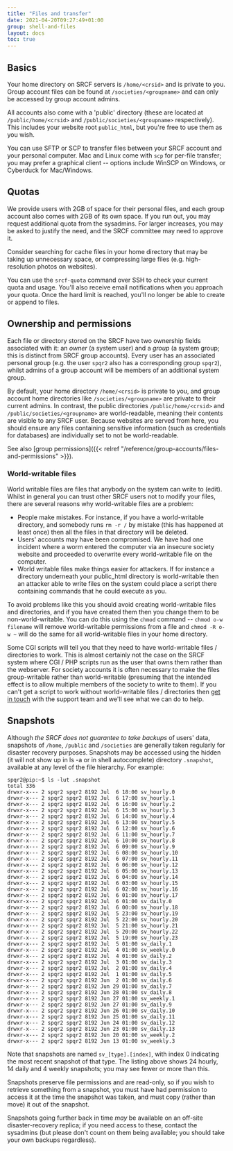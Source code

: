 ```yaml
---
title: "Files and transfer"
date: 2021-04-20T09:27:49+01:00
group: shell-and-files
layout: docs
toc: true
---
```


## Basics

Your home directory on SRCF servers is `/home/<crsid>` and is private to
you. Group account files can be found at `/societies/<groupname>` and
can only be accessed by group account admins.

All accounts also come with a 'public' directory (these are located at
`/public/home/<crsid>` and `/public/societies/<groupname>`
respectively). This includes your website root `public_html`, but
you're free to use them as you wish.

You can use SFTP or SCP to transfer files between your SRCF account and
your personal computer. Mac and Linux come with `scp` for per-file
transfer; you may prefer a graphical client -- options include WinSCP
on Windows, or Cyberduck for Mac/Windows.

## Quotas

We provide users with 2GB of space for their personal files, and each
group account also comes with 2GB of its own space. If you run out, you
may request additional quota from the sysadmins. For larger increases,
you may be asked to justify the need, and the SRCF committee may need to
approve it.

Consider searching for cache files in your home directory that may be
taking up unnecessary space, or compressing large files (e.g.
high-resolution photos on websites).

You can use the `srcf-quota` command over SSH to check your current
quota and usage. You'll also receive email notifications when you
approach your quota. Once the hard limit is reached, you'll no longer
be able to create or append to files.

## Ownership and permissions

Each file or directory stored on the SRCF have two ownership fields
associated with it: an *owner* (a system user) and a *group* (a system
group; this is distinct from SRCF group accounts). Every user has an
associated personal group (e.g. the user `spqr2` also has a
corresponding group `spqr2`), whilst admins of a group account will be
members of an additional system group.

By default, your home directory `/home/<crsid>` is private to you, and
group account home directories like `/societies/<groupname>` are private
to their current admins. In contrast, the public directories
`/public/home/<crsid>` and `/public/societies/<groupname>` are
world-readable, meaning their contents are visible to any SRCF user.
Because websites are served from here, you should ensure any files
containing sensitive information (such as credentials for databases) are
individually set to not be world-readable.

See also [group permissions]({{< relref "/reference/group-accounts/files-and-permissions" >}}).

### World-writable files

World writable files are files that anybody on the system can write to
(edit). Whilst in general you can trust other SRCF users not to modify
your files, there are several reasons why world-writable files are a
problem:

- People make mistakes. For instance, if you have a world-writable
    directory, and somebody runs `rm -r /` by mistake (this has happened
    at least once) then all the files in that directory will be deleted.
- Users' accounts may have been compromised. We have had one incident
    where a worm entered the computer via an insecure society website
    and proceeded to overwrite every world-writable file on the
    computer.
- World writable files make things easier for attackers. If for
    instance a directory underneath your public\_html directory is
    world-writable then an attacker able to write files on the system
    could place a script there containing commands that he could execute
    as you.

To avoid problems like this you should avoid creating world-writable
files and directories, and if you have created them then you change them
to be non-world-writable. You can do this using the `chmod` command --
`chmod o-w filename` will remove world-writable permissions from a file
and `chmod -R o-w ~` will do the same for all world-writable files in
your home directory.

Some CGI scripts will tell you that they need to have world-writable
files / directories to work. This is almost certainly not the case on
the SRCF system where CGI / PHP scripts run as the user that owns them
rather than the webserver. For society accounts it is often necessary to
make the files group-writable rather than world-writable (presuming that
the intended effect is to allow multiple members of the society to write
to them). If you can't get a script to work without world-writable
files / directories then [get in touch](https://www.srcf.net/contact)
with the support team and we'll see what we can do to help.

## Snapshots

Although *the SRCF does not guarantee to take backups* of users' data,
snapshots of `/home`, `/public` and `/societies` are generally taken
regularly for disaster recovery purposes. Snapshots may be accessed
using the hidden (it will not show up in ls -a or in shell autocomplete)
directory `.snapshot`, available at any level of the file hierarchy. For
example:

```text
spqr2@pip:~$ ls -lut .snapshot
total 336
drwxr-x--- 2 spqr2 spqr2 8192 Jul  6 18:00 sv_hourly.0
drwxr-x--- 2 spqr2 spqr2 8192 Jul  6 17:00 sv_hourly.1
drwxr-x--- 2 spqr2 spqr2 8192 Jul  6 16:00 sv_hourly.2
drwxr-x--- 2 spqr2 spqr2 8192 Jul  6 15:00 sv_hourly.3
drwxr-x--- 2 spqr2 spqr2 8192 Jul  6 14:00 sv_hourly.4
drwxr-x--- 2 spqr2 spqr2 8192 Jul  6 13:00 sv_hourly.5
drwxr-x--- 2 spqr2 spqr2 8192 Jul  6 12:00 sv_hourly.6
drwxr-x--- 2 spqr2 spqr2 8192 Jul  6 11:00 sv_hourly.7
drwxr-x--- 2 spqr2 spqr2 8192 Jul  6 10:00 sv_hourly.8
drwxr-x--- 2 spqr2 spqr2 8192 Jul  6 09:00 sv_hourly.9
drwxr-x--- 2 spqr2 spqr2 8192 Jul  6 08:00 sv_hourly.10
drwxr-x--- 2 spqr2 spqr2 8192 Jul  6 07:00 sv_hourly.11
drwxr-x--- 2 spqr2 spqr2 8192 Jul  6 06:00 sv_hourly.12
drwxr-x--- 2 spqr2 spqr2 8192 Jul  6 05:00 sv_hourly.13
drwxr-x--- 2 spqr2 spqr2 8192 Jul  6 04:00 sv_hourly.14
drwxr-x--- 2 spqr2 spqr2 8192 Jul  6 03:00 sv_hourly.15
drwxr-x--- 2 spqr2 spqr2 8192 Jul  6 02:00 sv_hourly.16
drwxr-x--- 2 spqr2 spqr2 8192 Jul  6 01:00 sv_hourly.17
drwxr-x--- 2 spqr2 spqr2 8192 Jul  6 01:00 sv_daily.0
drwxr-x--- 2 spqr2 spqr2 8192 Jul  6 00:00 sv_hourly.18
drwxr-x--- 2 spqr2 spqr2 8192 Jul  5 23:00 sv_hourly.19
drwxr-x--- 2 spqr2 spqr2 8192 Jul  5 22:00 sv_hourly.20
drwxr-x--- 2 spqr2 spqr2 8192 Jul  5 21:00 sv_hourly.21
drwxr-x--- 2 spqr2 spqr2 8192 Jul  5 20:00 sv_hourly.22
drwxr-x--- 2 spqr2 spqr2 8192 Jul  5 19:00 sv_hourly.23
drwxr-x--- 2 spqr2 spqr2 8192 Jul  5 01:00 sv_daily.1
drwxr-x--- 2 spqr2 spqr2 8192 Jul  4 01:00 sv_weekly.0
drwxr-x--- 2 spqr2 spqr2 8192 Jul  4 01:00 sv_daily.2
drwxr-x--- 2 spqr2 spqr2 8192 Jul  3 01:00 sv_daily.3
drwxr-x--- 2 spqr2 spqr2 8192 Jul  2 01:00 sv_daily.4
drwxr-x--- 2 spqr2 spqr2 8192 Jul  1 01:00 sv_daily.5
drwxr-x--- 2 spqr2 spqr2 8192 Jun  2 01:00 sv_daily.6
drwxr-x--- 2 spqr2 spqr2 8192 Jun 29 01:00 sv_daily.7
drwxr-x--- 2 spqr2 spqr2 8192 Jun 28 01:00 sv_daily.8
drwxr-x--- 2 spqr2 spqr2 8192 Jun 27 01:00 sv_weekly.1
drwxr-x--- 2 spqr2 spqr2 8192 Jun 27 01:00 sv_daily.9
drwxr-x--- 2 spqr2 spqr2 8192 Jun 26 01:00 sv_daily.10
drwxr-x--- 2 spqr2 spqr2 8192 Jun 25 01:00 sv_daily.11
drwxr-x--- 2 spqr2 spqr2 8192 Jun 24 01:00 sv_daily.12
drwxr-x--- 2 spqr2 spqr2 8192 Jun 23 01:00 sv_daily.13
drwxr-x--- 2 spqr2 spqr2 8192 Jun 20 01:00 sv_weekly.2
drwxr-x--- 2 spqr2 spqr2 8192 Jun 13 01:00 sv_weekly.3
```

Note that snapshots are named `sv_[type].[index]`, with index 0
indicating the most recent snapshot of that type. The listing above
shows 24 hourly, 14 daily and 4 weekly snapshots; you may see fewer or
more than this.

Snapshots preserve file permissions and are read-only, so if you wish to
retrieve something from a snapshot, you must have had permission to
access it at the time the snapshot was taken, and must copy (rather than
move) it out of the snapshot.

Snapshots going further back in time *may* be available on an off-site
disaster-recovery replica; if you need access to these, contact the
sysadmins (but please don't count on them being available; you should
take your own backups regardless).
